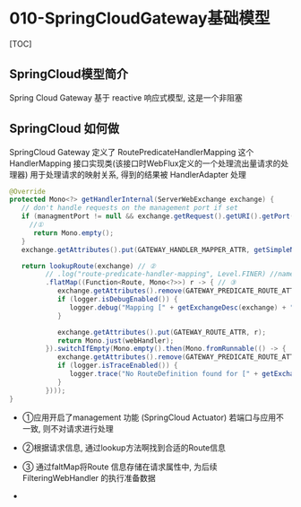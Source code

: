 # 010-SpringCloudGateway基础模型

[TOC]

## SpringCloud模型简介

Spring Cloud Gateway 基于 reactive 响应式模型, 这是一个非阻塞

## SpringCloud 如何做

SpringCloud Gateway 定义了 RoutePredicateHandlerMapping 这个 HandlerMapping 接口实现类(该接口时WebFlux定义的一个处理流出量请求的处理器) 用于处理请求的映射关系, 得到的结果被 HandlerAdapter 处理

```java
@Override
protected Mono<?> getHandlerInternal(ServerWebExchange exchange) {
   // don't handle requests on the management port if set
   if (managmentPort != null && exchange.getRequest().getURI().getPort() == managmentPort.intValue()) {
     //①
      return Mono.empty();
   }
   exchange.getAttributes().put(GATEWAY_HANDLER_MAPPER_ATTR, getSimpleName());

   return lookupRoute(exchange) // ②
         // .log("route-predicate-handler-mapping", Level.FINER) //name this
         .flatMap((Function<Route, Mono<?>>) r -> { // ③
            exchange.getAttributes().remove(GATEWAY_PREDICATE_ROUTE_ATTR);
            if (logger.isDebugEnabled()) {
               logger.debug("Mapping [" + getExchangeDesc(exchange) + "] to " + r);
            }

            exchange.getAttributes().put(GATEWAY_ROUTE_ATTR, r);
            return Mono.just(webHandler);
         }).switchIfEmpty(Mono.empty().then(Mono.fromRunnable(() -> {
            exchange.getAttributes().remove(GATEWAY_PREDICATE_ROUTE_ATTR);
            if (logger.isTraceEnabled()) {
               logger.trace("No RouteDefinition found for [" + getExchangeDesc(exchange) + "]");
            }
         })));
}
```

- ①应用开启了management 功能 (SpringCloud Actuator) 若端口与应用不一致, 则不对请求进行处理

- ②根据请求信息, 通过lookup方法啊找到合适的Route信息
- ③ 通过faltMap将Route 信息存储在请求属性中, 为后续 FilteringWebHandler 的执行准备数据
- 